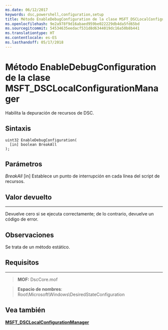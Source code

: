 ```yaml
---
ms.date: 06/12/2017
keywords: dsc,powershell,configuration,setup
title: Método EnableDebugConfiguration de la clase MSFT_DSCLocalConfigurationManager
ms.openlocfilehash: 9e2a978f9d16abaed959be022229db4da5fd65bd
ms.sourcegitcommit: 54534635eedacf531d8d6344019dc16a50b8b441
ms.translationtype: HT
ms.contentlocale: es-ES
ms.lasthandoff: 05/17/2018
---
```

# <a name="enabledebugconfiguration-method-of-the-msftdsclocalconfigurationmanager-class"></a>Método EnableDebugConfiguration de la clase MSFT_DSCLocalConfigurationManager

Habilita la depuración de recursos de DSC.

<a name="syntax"></a>Sintaxis
------

```mof
uint32 EnableDebugConfiguration(
  [in] boolean BreakAll
);
```

<a name="parameters"></a>Parámetros
----------

*BreakAll* \[in\] Establece un punto de interrupción en cada línea del script de recursos.

## <a name="return-value"></a>Valor devuelto
------------

Devuelve cero si se ejecuta correctamente; de lo contrario, devuelve un código de error.

## <a name="remarks"></a>Observaciones

Se trata de un método estático.

## <a name="requirements"></a>Requisitos
------------
>**MOF:** DscCore.mof

>**Espacio de nombres**: Root\Microsoft\Windows\DesiredStateConfiguration


## <a name="see-also"></a>Vea también


[**MSFT_DSCLocalConfigurationManager**](msft-dsclocalconfigurationmanager.md)